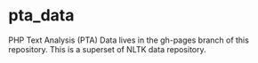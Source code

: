 pta_data
=========

PHP Text Analysis (PTA) Data lives in the gh-pages branch of this repository. This is a superset of NLTK data repository.
